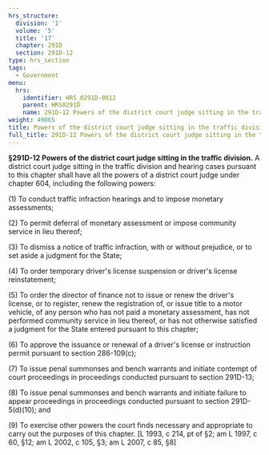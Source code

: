 ```yaml
---
hrs_structure:
  division: '1'
  volume: '5'
  title: '17'
  chapter: 291D
  section: 291D-12
type: hrs_section
tags:
  - Government
menu:
  hrs:
    identifier: HRS_0291D-0012
    parent: HRS0291D
    name: 291D-12 Powers of the district court judge sitting in the traffic division
weight: 49065
title: Powers of the district court judge sitting in the traffic division
full_title: 291D-12 Powers of the district court judge sitting in the traffic division
---
```

**§291D-12 Powers of the district court judge sitting in the traffic division.** A district court judge sitting in the traffic division and hearing cases pursuant to this chapter shall have all the powers of a district court judge under chapter 604, including the following powers:

(1) To conduct traffic infraction hearings and to impose monetary assessments;

(2) To permit deferral of monetary assessment or impose community service in lieu thereof;

(3) To dismiss a notice of traffic infraction, with or without prejudice, or to set aside a judgment for the State;

(4) To order temporary driver's license suspension or driver's license reinstatement;

(5) To order the director of finance not to issue or renew the driver's license, or to register, renew the registration of, or issue title to a motor vehicle, of any person who has not paid a monetary assessment, has not performed community service in lieu thereof, or has not otherwise satisfied a judgment for the State entered pursuant to this chapter;

(6) To approve the issuance or renewal of a driver's license or instruction permit pursuant to section 286-109(c);

(7) To issue penal summonses and bench warrants and initiate contempt of court proceedings in proceedings conducted pursuant to section 291D-13;

(8) To issue penal summonses and bench warrants and initiate failure to appear proceedings in proceedings conducted pursuant to section 291D-5(d)(10); and

(9) To exercise other powers the court finds necessary and appropriate to carry out the purposes of this chapter. [L 1993, c 214, pt of §2; am L 1997, c 60, §12; am L 2002, c 105, §3; am L 2007, c 85, §8]